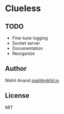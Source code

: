 # Clueless

## TODO

* Fine-tune logging
* Socket server 
* Documentation
* Reorganize

## Author
	
Nikhil Anand <mail@nikhil.io>

## License

MIT